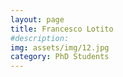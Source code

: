 ```yaml
---
layout: page
title: Francesco Lotito
#description: 
img: assets/img/12.jpg
category: PhD Students
---
```


